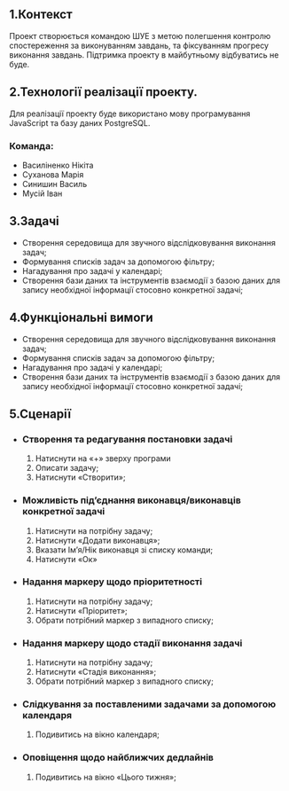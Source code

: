 ## 1.Контекст

Проект створюється командою ШУЕ з метою полегшення контролю спостереження за виконуванням завдань, та фіксуванням прогресу виконання завдань. Підтримка проекту в майбутньому відбуватись не буде.

## 2.Технології реалізації проекту.

Для реалізації проекту буде використано мову програмування JavaScript та базу даних PostgreSQL.

### Команда:
  * Василіненко Нікіта 
  * Суханова Марія
  * Синишин Василь
  * Мусій Іван
## 3.Задачі
  * Створення середовища для звучного відслідковування виконання задач;
  * Формування списків задач за допомогою фільтру;
  * Нагадування про задачі у календарі;
  * Створення бази даних та інструментів взаємодії з базою даних для запису необхідної інформації стосовно конкретної задачі;

## 4.Функціональні вимоги
  * Створення середовища для звучного відслідковування виконання задач;
  * Формування списків задач за допомогою фільтру;
  * Нагадування про задачі у календарі;
  * Створення бази даних та інструментів взаємодії з базою даних для запису необхідної інформації стосовно конкретної задачі;


## 5.Сценарії

* ### Створення та редагування постановки задачі
  1. Натиснути на «+» зверху програми
  2. Описати задачу;
  3. Натиснути «Створити»;

* ### Можливість під’єднання виконавця/виконавців конкретної задачі
  1. Натиснути на потрібну задачу;
  2. Натиснути «Додати виконавця»;
  3. Вказати Ім’я/Нік виконавця зі списку команди;
  4. Натиснути «Ок»

* ### Надання маркеру щодо пріоритетності
  1. Натиснути на потрібну задачу;
  2. Натиснути «Пріоритет»;
  3.	Обрати потрібний маркер з випадного списку;

* ### Надання маркеру щодо стадії виконання задачі
  1. Натиснути на потрібну задачу;
  2. Натиснути «Стадія виконання»;
  3. Обрати потрібний маркер з випадного списку;

* ### Слідкування за поставленими задачами за допомогою календаря
  1. Подивитись на вікно календаря;

* ### Оповіщення щодо найближчих дедлайнів
  1. Подивитись на вікно «Цього тижня»;
